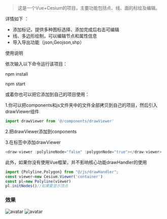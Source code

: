 >这是一个Vue+Cesium的项目，主要功能包括点、线、面的标绘及编辑。

详情如下 ：
- 添加标记，提供多种图标选择、添加完成后右击可编辑
- 线、多边形绘制，可以编辑节点和属性信息
- 导入导出功能（json,Geojson,shp）

使用说明

依次输入以下命令运行该项目：

npm install

npm start

或着你也可以把它添加到自己的项目使用：

1.你可以把components和js文件夹中的文件全部拷贝到自己的项目，然后引入drawViewer组件
```js
import drawViewer from '@/components/drawViewer'
```
2.把drawViewer添加到conponents

3.在<template></template>标签中添加drawViewer
```js
<draw-viewer :polylineNode="false" :polygonNode="true"></draw-viewer>
```
此外，如果你没有使用Vue框架，并不影响核心功能drawHandler的使用

```js
import {Polyline,Polygon} from "@/js/drawHandler";
const viewer=new Cesium.Viewer('container')
const pl=new Polyline(viewer)
pl.initNodes()//如果要显示顶点
```
### 效果
![avatar](https://img-blog.csdnimg.cn/20190524155136375.gif)
![avatar](https://img-blog.csdnimg.cn/20190524155207442.gif)
